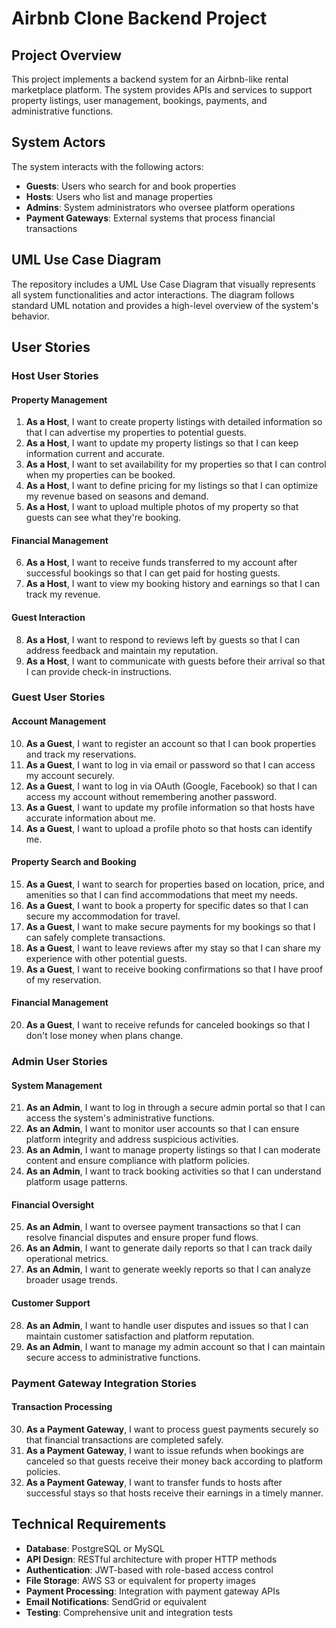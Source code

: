 # Airbnb Clone Backend Project

## Project Overview
This project implements a backend system for an Airbnb-like rental marketplace platform. The system provides APIs and services to support property listings, user management, bookings, payments, and administrative functions.

## System Actors
The system interacts with the following actors:
- **Guests**: Users who search for and book properties
- **Hosts**: Users who list and manage properties
- **Admins**: System administrators who oversee platform operations
- **Payment Gateways**: External systems that process financial transactions

## UML Use Case Diagram
The repository includes a UML Use Case Diagram that visually represents all system functionalities and actor interactions. The diagram follows standard UML notation and provides a high-level overview of the system's behavior.

## User Stories

### Host User Stories

#### Property Management
1. **As a Host**, I want to create property listings with detailed information so that I can advertise my properties to potential guests.
2. **As a Host**, I want to update my property listings so that I can keep information current and accurate.
3. **As a Host**, I want to set availability for my properties so that I can control when my properties can be booked.
4. **As a Host**, I want to define pricing for my listings so that I can optimize my revenue based on seasons and demand.
5. **As a Host**, I want to upload multiple photos of my property so that guests can see what they're booking.

#### Financial Management
6. **As a Host**, I want to receive funds transferred to my account after successful bookings so that I can get paid for hosting guests.
7. **As a Host**, I want to view my booking history and earnings so that I can track my revenue.

#### Guest Interaction
8. **As a Host**, I want to respond to reviews left by guests so that I can address feedback and maintain my reputation.
9. **As a Host**, I want to communicate with guests before their arrival so that I can provide check-in instructions.

### Guest User Stories

#### Account Management
10. **As a Guest**, I want to register an account so that I can book properties and track my reservations.
11. **As a Guest**, I want to log in via email or password so that I can access my account securely.
12. **As a Guest**, I want to log in via OAuth (Google, Facebook) so that I can access my account without remembering another password.
13. **As a Guest**, I want to update my profile information so that hosts have accurate information about me.
14. **As a Guest**, I want to upload a profile photo so that hosts can identify me.

#### Property Search and Booking
15. **As a Guest**, I want to search for properties based on location, price, and amenities so that I can find accommodations that meet my needs.
16. **As a Guest**, I want to book a property for specific dates so that I can secure my accommodation for travel.
17. **As a Guest**, I want to make secure payments for my bookings so that I can safely complete transactions.
18. **As a Guest**, I want to leave reviews after my stay so that I can share my experience with other potential guests.
19. **As a Guest**, I want to receive booking confirmations so that I have proof of my reservation.

#### Financial Management
20. **As a Guest**, I want to receive refunds for canceled bookings so that I don't lose money when plans change.

### Admin User Stories

#### System Management
21. **As an Admin**, I want to log in through a secure admin portal so that I can access the system's administrative functions.
22. **As an Admin**, I want to monitor user accounts so that I can ensure platform integrity and address suspicious activities.
23. **As an Admin**, I want to manage property listings so that I can moderate content and ensure compliance with platform policies.
24. **As an Admin**, I want to track booking activities so that I can understand platform usage patterns.

#### Financial Oversight
25. **As an Admin**, I want to oversee payment transactions so that I can resolve financial disputes and ensure proper fund flows.
26. **As an Admin**, I want to generate daily reports so that I can track daily operational metrics.
27. **As an Admin**, I want to generate weekly reports so that I can analyze broader usage trends.

#### Customer Support
28. **As an Admin**, I want to handle user disputes and issues so that I can maintain customer satisfaction and platform reputation.
29. **As an Admin**, I want to manage my admin account so that I can maintain secure access to administrative functions.

### Payment Gateway Integration Stories

#### Transaction Processing
30. **As a Payment Gateway**, I want to process guest payments securely so that financial transactions are completed safely.
31. **As a Payment Gateway**, I want to issue refunds when bookings are canceled so that guests receive their money back according to platform policies.
32. **As a Payment Gateway**, I want to transfer funds to hosts after successful stays so that hosts receive their earnings in a timely manner.

## Technical Requirements

- **Database**: PostgreSQL or MySQL
- **API Design**: RESTful architecture with proper HTTP methods
- **Authentication**: JWT-based with role-based access control
- **File Storage**: AWS S3 or equivalent for property images
- **Payment Processing**: Integration with payment gateway APIs
- **Email Notifications**: SendGrid or equivalent
- **Testing**: Comprehensive unit and integration tests


